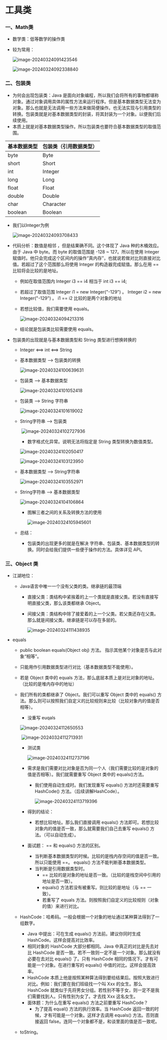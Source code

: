 # 											工具类

### 一、Math类

- 数学类：低等数学的操作类

- 较为常用：

  ![image-20240324091423546](img/image-20240324091423546.png)

  ![image-20240324092338840](img/image-20240324092338840.png)

### 二、包装类

- 为何会出现包装类：Java 是面向对象编程，所以我们会将所有的事物都堪称对象。通过对象调用具体的属性方法来运行程序。但是基本数据类型无法变为对象。那么也就是无法调用一些方法来做简便操作。也无法实现与引用类型的转换。包装类就是对基本数据类型的封装，将其封装为一个对象。以便我们后续使用。
- 本质上就是对基本数据类型操作。所以包装类也要符合基本数据类型的取值范围。

| 基本数据类型 | 包装类（引用数据类型） |
| ------------ | ---------------------- |
| byte         | Byte                   |
| short        | Short                  |
| int          | Integer                |
| long         | Long                   |
| float        | Float                  |
| double       | Double                 |
| char         | Character              |
| boolean      | Boolean                |

- 我们以Integer为例

  ![image-20240324093708433](img/image-20240324093708433.png)

- 代码分析：数值是相邻 ，但是结果确不同。这个体现了 Java 种的木桶效应。由于 Java 中 byte。而 byte 的取值范围是 -128 ~ 127。所以在使用 Integer 赋值时。他只会完成这个区间内的操作“真内存”，也就说若做对比则直接对比值。若超过了这个范围那么将使用 Integer 的构造器完成赋值。那么在用 == 比较将会比较的是地址。

  - 例如在取值范围内  Integer i3 == i4 相当于  int i3 == i4;

  - 若超过了取值范围  Integer i1 = new Integer("-129") 。 Integer i2 = new Integer("-129") 。   i1 == i2  比较的是两个对象的地址

  - 若想比较值，我们需要使用 equals。

    ![image-20240324094213316](img/image-20240324094213316.png)

  - 结论就是包装类比较需要使用 equals。

- 包装类的出现就是与基本数据类型和 String 类型进行想换转换的

  - Integer  <==>  int  <==>  String

  - 基本数据类型 --> 包装类的转换

    ![image-20240324100639631](img/image-20240324100639631.png)

  - 包装类 --> 基本数据类型

    ![image-20240324101052418](img/image-20240324101052418.png)

  - 包装类 --> String 字符串

    ![image-20240324101619002](img/image-20240324101619002.png)

  - String字符串 --> 包装类

    ​	![image-20240324102727936](img/image-20240324102727936.png)

    - 数字格式化异常。说明无法将指定是 String 类型转换为数值类型。

    ![image-20240324102050417](img/image-20240324102050417.png)

    ![image-20240324103123950](img/image-20240324103123950.png)

  - 基本数据类型  --> String字符串

    ![image-20240324103552971](img/image-20240324103552971.png)

  - String字符串 --> 基本数据类型

    ![image-20240324104106864](img/image-20240324104106864.png)

    - 图解三者之间的关系及转换方法的使用

      ![image-20240324105945601](img/image-20240324105945601.png)

  - 总结：

    - 包装类的出现更多的就是在解决 字符串、包装类、基本数据类型的转换。同时会给我们提供一些便于操作的方法。具体详见 API。

### 三、Object 类

- 江湖地位：

  - Java语言中唯一一个没有父类的类。继承链的最顶端

    - 直接父类：类结构中紧挨着的上一个类就是直接父类。若没有直接写明直接父类，那么该类都继承 Object。

    - 间接父类：类结构中除了接爱着的上一个父类。若父类还存在父类。那么就是间接父类。继承链是可以存在多层的。

      ![image-20240324111438935](img/image-20240324111438935.png)

- equals

  - public boolean equals(Object obj) 方法。 指示其他某个对象是否与此对象“相等”。

  - 只能用作引用数据类型进行对比（基本数据类型不能使用）。

  - 若是 Object 类中的 equals 方法，那么底层本质上是对比对象的地址。（比较的是堆内存中的地址）

  - 我们所有的类都继承了 Object。我们可以重写 Object 类中的 equals() 方法。那么则可以按照我们自定义的比较规则来比较（比较对象内的值是否相等）。

    - 没重写 euqals

    ![image-20240324112650553](img/image-20240324112650553.png)

    ​						![image-20240324112713931](img/image-20240324112713931.png)

    - 测试类

      ![image-20240324112737196](img/image-20240324112737196.png)

    - 需求是我们需要对比对象是否为同一个人（我们需要比较的是对象的值是否相等）。我们就需要重写 Object 类中的 equals()方法。

      - 我们使用自动生成时。我们发现重写 equals() 方法时还需要重写 HashCode() 方法。（后续讲解HashCode）。

        ![image-20240324113719396](img/image-20240324113719396.png)

    - 得到的结论：

      - 若想比较地址。那么我们直接调用 equals() 方法即可。若想比较对象内的值是否一致，那么就需要我们自己去重写 equals() 方法。（可以自动生成）。

    - 面试题： == 和 equals() 方法的区别。

      - 当判断基本数据类型的时候。比较的是栈内存空间的值是否一致。所以只能使用 ==。 equals() 方法不能判断基本数据类型。
      - 当判断是引用数据类型时。
        - == 比较的是对象的地址是否一致。（比较的是栈空间中引用的地址是否一致）。
        - equals() 方法若没有被重写。则比较的是地址（与 == 一致）。
        - 若重写了 equals 方法。则按照我们自定义的比较规则（对象的值）来进行对比。

  - HashCode：哈希码。一般会根据一个对象的地址通过某种算法得到了一组数字。

    - Java 中提出：可在生成 equals() 方法前。建议你同时生成 HashCode。这样会提高对比效率。
    - 相同对象的 HashCode 大部分都相同。Java 中真正的对比是先去对比 HashCode 是否一致。若不一致则一定不是一个对象。那么就没有必要在去对比 equals() 了。只有 HashCode 相同的情况下。才有可能是一个对象。在进行重写的 equals() 中值的对比。这样会提高效率。
    - HashCode 本质上他是按照某种算法得到要给结果后。按照大致进行对比。例如：我们要在我们班级找一个叫 Xxx 的女生。那么 HashCode 就类似于先将男女分组。若性别不等于女，则一定不是我们需要找到人。只有性别为女了。才去找 Xxx 这名女生。
    - 面体题：为什么在重写 equals() 方法之前要重写 HashCode？
      - 为了提高 equal() 方法的执行效率。当 HashCode 返回一致的时候，才有可能是一个对象。这样才去调用 equals() 方法。否则直接返回 false。连同一个对象都不是，和谈里面的值是否一致呢。

  - toString。